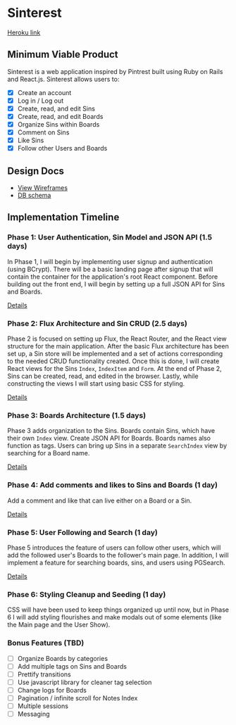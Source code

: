# Sinterest

[Heroku link][heroku]

[heroku]: http://sinterest-app.herokuapp.com

## Minimum Viable Product

Sinterest is a web application inspired by Pintrest built using Ruby on Rails
and React.js. Sinterest allows users to:

- [X] Create an account
- [X] Log in / Log out
- [X] Create, read, and edit Sins
- [X] Create, read, and edit Boards
- [X] Organize Sins within Boards
- [X] Comment on Sins
- [X] Like Sins
- [X] Follow other Users and Boards

## Design Docs
* [View Wireframes][view]
* [DB schema][schema]

[view]: ./docs/views.md
[schema]: ./docs/schema.md

## Implementation Timeline

### Phase 1: User Authentication, Sin Model and JSON API (1.5 days)

In Phase 1, I will begin by implementing user signup and authentication (using
BCrypt). There will be a basic landing page after signup that will contain the
container for the application's root React component. Before building out the
front end, I will begin by setting up a full JSON API for Sins and Boards.

[Details][phase-one]

### Phase 2: Flux Architecture and Sin CRUD (2.5 days)

Phase 2 is focused on setting up Flux, the React Router, and the React view
structure for the main application. After the basic Flux architecture has been
set up, a Sin store will be implemented and a set of actions corresponding to
the needed CRUD functionality created. Once this is done, I will create React
views for the Sins `Index`, `IndexItem` and `Form`. At the end of Phase 2,
Sins can be created, read, and edited in the browser.  Lastly, while constructing the views I will start using basic CSS for
styling.

[Details][phase-two]

### Phase 3: Boards Architecture (1.5 days)

Phase 3 adds organization to the Sins. Boards contain Sins, which have
their own `Index` view. Create JSON API for Boards. Boards names also function
as tags. Users can bring up Sins in a separate `SearchIndex`
view by searching for a Board name.

[Details][phase-three]

### Phase 4: Add comments and likes to Sins and Boards (1 day)

Add a comment and like that can live either on a Board or a Sin.

[Details][phase-four]

### Phase 5: User Following and Search (1 day)

Phase 5 introduces the feature of users can follow other users,
which will add the followed user's Boards to the follower's main page.
In addition, I will implement a feature for searching boards, sins, and users using PGSearch.

[Details][phase-five]

### Phase 6: Styling Cleanup and Seeding (1 day)

CSS will have been used to keep things organized up until now, but in
Phase 6 I will add styling flourishes and make modals out of some elements (like
the Main page and the User Show).

### Bonus Features (TBD)
- [ ] Organize Boards by categories
- [ ] Add multiple tags on Sins and Boards
- [ ] Prettify transitions
- [ ] Use javascript library for cleaner tag selection
- [ ] Change logs for Boards
- [ ] Pagination / infinite scroll for Notes Index
- [ ] Multiple sessions
- [ ] Messaging

[phase-one]: ./docs/phases/phase1.md
[phase-two]: ./docs/phases/phase2.md
[phase-three]: ./docs/phases/phase3.md
[phase-four]: ./docs/phases/phase4.md
[phase-five]: ./docs/phases/phase5.md
